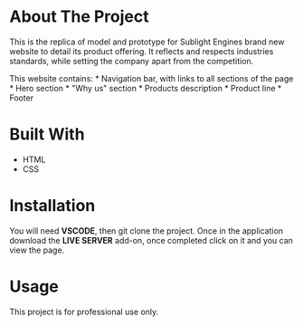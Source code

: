 # About The Project

  This is the replica of model and prototype for Sublight Engines brand new website to detail its product offering. It reflects and respects industries standards, while setting the company apart from the competition.
  
  This website contains:
     * Navigation bar, with links to all sections of the page
     * Hero section
     * "Why us" section
     * Products description
     * Product line
     * Footer

# Built With
  - HTML
  - CSS
  
  
# Installation
You will need <b>VSCODE</b>, then git clone the project. Once in the application download the <b>LIVE SERVER</b> add-on, once completed click on it and you can view the page.

# Usage 
This project is for professional use only.
